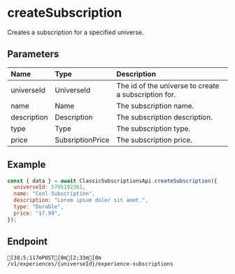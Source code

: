 
# createSubscription
Creates a subscription for a specified universe.


## Parameters
| Name        | Type             | Description                                          |
| :---------- | :--------------- | :--------------------------------------------------- |
| universeId  | UniverseId       | The id of the universe to create a subscription for. |
| name        | Name             | The subscription name.                               |
| description | Description      | The subscription description.                        |
| type        | Type             | The subscription type.                               |
| price       | SubsriptionPrice | The subscription price.                              |



## Example
```js copy showLineNumbers
const { data } = await ClassicSubscriptionsApi.createSubscription({
  universeId: 5795192361,
  name: "Cool Subscription",
  description: "Lorem ipsum dolor sit amet.",
  type: "Durable",
  price: "$7.99",
}); 
```

## Endpoint
```ansi
[38;5;117mPOST[0m[2;33m[0m /v1/experiences/{universeId}/experience-subscriptions
```
  